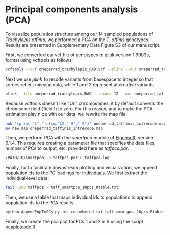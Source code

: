 # Principal components analysis (PCA)
To visualize population structure among our 14 sampled populations of *Trachyleipis affinis*, we performed a PCA on the *T. affinis* genotypes. Results are presented in Supplementary Data Figure S3 of our manuscript.

First, we converted our vcf file of genotypes to [plink](https://www.cog-genomics.org/plink2),version 1.90b3s, format using vcftools as follows:
```bash
vcftools --vcf oneperrad_trachylepis_RAD.vcf --plink --out oneperrad_trachylepis_RAD
```
Next we use *plink* to recode variants from basespace to integer,so that zeroes reflect missing data, while 1 and 2 represent alternative variants.
```bash
plink --file oneperrad_trachylepis_RAD --recode 12 --out oneperrad_taffinis_intrecode
```

Because vcftools doesn't like "Un" chromosomes, it by default converts the chromsome field (field 1) to zero. For this reason, and to make the PCA estimation play nice with our data, we rewrite the map file:
```bash
awk '{print "1","tafsnp"$2,"-9","-9"}' oneperrad_taffinis_intrecode.map > new.map
mv new.map oneperrad_taffinis_intrecode.map
```
Then, we perform PCA with the *smartpca* module of [Eigensoft](https://www.hsph.harvard.edu/alkes-price/software/), version 6.1.4. This requires creating a parameter file that specifies the data files, number of PCs to output, etc. provided here as *taffpcs.par*.
```bash
/PATH/TO/smartpca -p taffpcs.par > taffpca.log
```
Finally, for to facilitate downstream plotting and visualization, we append population ids to the PC loadings for individuals. We first extract the individual-level data:
```bash
tail -208 taffpcs > taff_smartpca_10pcs_Rtable.txt
```
Then, we use a table that maps individual ids to populations to append population ids to the PCA results:
```bash
python AppendPopToPCs.py ids_renumbered.txt taff_smartpca_10pcs_Rtable.txt
```
Finally, we create the pca plot for PCs 1 and 2 in R using the script [pcaplotcode.R](https://github.com/adamfreedman/TrachylepisAffinisSpeciation/tree/master/pca/pcaplotcode.R).

